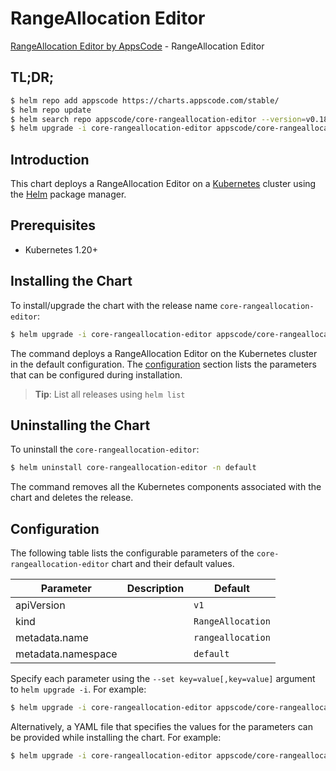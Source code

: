 # RangeAllocation Editor

[RangeAllocation Editor by AppsCode](https://appscode.com) - RangeAllocation Editor

## TL;DR;

```bash
$ helm repo add appscode https://charts.appscode.com/stable/
$ helm repo update
$ helm search repo appscode/core-rangeallocation-editor --version=v0.18.0
$ helm upgrade -i core-rangeallocation-editor appscode/core-rangeallocation-editor -n default --create-namespace --version=v0.18.0
```

## Introduction

This chart deploys a RangeAllocation Editor on a [Kubernetes](http://kubernetes.io) cluster using the [Helm](https://helm.sh) package manager.

## Prerequisites

- Kubernetes 1.20+

## Installing the Chart

To install/upgrade the chart with the release name `core-rangeallocation-editor`:

```bash
$ helm upgrade -i core-rangeallocation-editor appscode/core-rangeallocation-editor -n default --create-namespace --version=v0.18.0
```

The command deploys a RangeAllocation Editor on the Kubernetes cluster in the default configuration. The [configuration](#configuration) section lists the parameters that can be configured during installation.

> **Tip**: List all releases using `helm list`

## Uninstalling the Chart

To uninstall the `core-rangeallocation-editor`:

```bash
$ helm uninstall core-rangeallocation-editor -n default
```

The command removes all the Kubernetes components associated with the chart and deletes the release.

## Configuration

The following table lists the configurable parameters of the `core-rangeallocation-editor` chart and their default values.

|     Parameter      | Description |           Default            |
|--------------------|-------------|------------------------------|
| apiVersion         |             | <code>v1</code>              |
| kind               |             | <code>RangeAllocation</code> |
| metadata.name      |             | <code>rangeallocation</code> |
| metadata.namespace |             | <code>default</code>         |


Specify each parameter using the `--set key=value[,key=value]` argument to `helm upgrade -i`. For example:

```bash
$ helm upgrade -i core-rangeallocation-editor appscode/core-rangeallocation-editor -n default --create-namespace --version=v0.18.0 --set apiVersion=v1
```

Alternatively, a YAML file that specifies the values for the parameters can be provided while
installing the chart. For example:

```bash
$ helm upgrade -i core-rangeallocation-editor appscode/core-rangeallocation-editor -n default --create-namespace --version=v0.18.0 --values values.yaml
```
